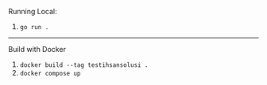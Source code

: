 Running Local:

1. `go run .`

---

Build with Docker

1. `docker build --tag testihsansolusi .`
2. `docker compose up`
